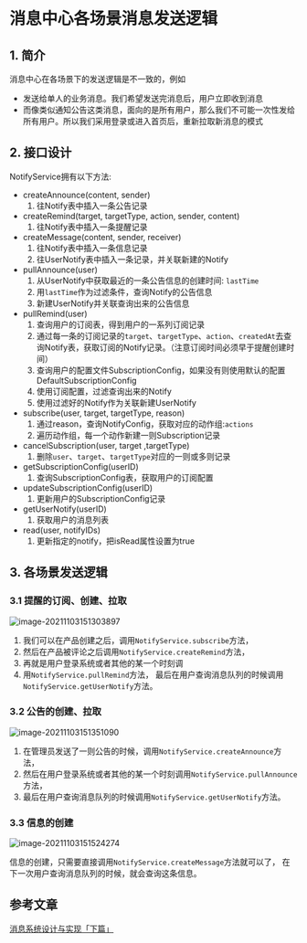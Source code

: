 # 消息中心各场景消息发送逻辑

## 1. 简介

消息中心在各场景下的发送逻辑是不一致的，例如

- 发送给单人的业务消息。我们希望发送完消息后，用户立即收到消息
- 而像类似通知公告这类消息，面向的是所有用户，那么我们不可能一次性发给所有用户。所以我们采用登录或进入首页后，重新拉取新消息的模式

## 2. 接口设计

 NotifyService拥有以下方法:

- createAnnounce(content, sender)
  1. 往Notify表中插入一条公告记录
- createRemind(target, targetType, action, sender, content)
  1. 往Notify表中插入一条提醒记录
- createMessage(content, sender, receiver)
  1. 往Notify表中插入一条信息记录
  2. 往UserNotify表中插入一条记录，并关联新建的Notify
- pullAnnounce(user)
  1. 从UserNotify中获取最近的一条公告信息的创建时间: `lastTime`
  2. 用`lastTime`作为过滤条件，查询Notify的公告信息
  3. 新建UserNotify并关联查询出来的公告信息
- pullRemind(user)
  1. 查询用户的订阅表，得到用户的一系列订阅记录
  2. 通过每一条的订阅记录的`target`、`targetType`、`action`、`createdAt`去查询Notify表，获取订阅的Notify记录。（注意订阅时间必须早于提醒创建时间）
  3. 查询用户的配置文件SubscriptionConfig，如果没有则使用默认的配置DefaultSubscriptionConfig
  4. 使用订阅配置，过滤查询出来的Notify
  5. 使用过滤好的Notify作为关联新建UserNotify
- subscribe(user, target, targetType, reason)
  1. 通过reason，查询NotifyConfig，获取对应的动作组:`actions`
  2. 遍历动作组，每一个动作新建一则Subscription记录
- cancelSubscription(user, target ,targetType)
  1. 删除`user`、`target`、`targetType`对应的一则或多则记录
- getSubscriptionConfig(userID)
  1. 查询SubscriptionConfig表，获取用户的订阅配置
- updateSubscriptionConfig(userID)
  1. 更新用户的SubscriptionConfig记录
- getUserNotify(userID)
  1. 获取用户的消息列表
- read(user, notifyIDs)
  1. 更新指定的notify，把isRead属性设置为true

## 3. 各场景发送逻辑

### 3.1 提醒的订阅、创建、拉取

![image-20211103151303897](https://cdn.jsdelivr.net/gh/MrJackC/PicGoImages/other/202404301224446.png)

1. 我们可以在产品创建之后，调用`NotifyService.subscribe`方法，
2.  然后在产品被评论之后调用`NotifyService.createRemind`方法，
3. 再就是用户登录系统或者其他的某一个时刻调
4. 用`NotifyService.pullRemind`方法，
    最后在用户查询消息队列的时候调用`NotifyService.getUserNotify`方法。

### 3.2 公告的创建、拉取

![image-20211103151351090](https://cdn.jsdelivr.net/gh/MrJackC/PicGoImages/other/202404301224488.png)

1. 在管理员发送了一则公告的时候，调用`NotifyService.createAnnounce`方法，
2.  然后在用户登录系统或者其他的某一个时刻调用`NotifyService.pullAnnounce`方法，
3.  最后在用户查询消息队列的时候调用`NotifyService.getUserNotify`方法。

### 3.3 信息的创建

![image-20211103151524274](https://cdn.jsdelivr.net/gh/MrJackC/PicGoImages/other/202404301224515.png)

信息的创建，只需要直接调用`NotifyService.createMessage`方法就可以了，
在下一次用户查询消息队列的时候，就会查询这条信息。

## 参考文章

[消息系统设计与实现「下篇」](https://www.jianshu.com/p/6bf8166b291c)
